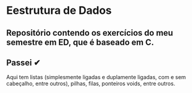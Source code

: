 # Eestrutura de Dados
## Repositório contendo os exercícios do meu semestre em ED, que é baseado em C.

## Passei ✔
Aqui tem listas (simplesmente ligadas e duplamente ligadas, com e sem cabeçalho, entre outros), pilhas, filas, ponteiros voids, entre outros.

